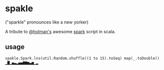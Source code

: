 # spakle

("sparkle" pronounces like a new yorker)

A tribute to [@holman's][holman] awesome [spark][spark] script in scala.

## usage

    spakle.Spark.lns(util.Random.shuffle((1 to 15).toSeq) map(_.toDouble))
    ▁▇▁▄▃▂▄▄▆▆▅▃▅▁▂

[holman]: https://github.com/holman
[spark]: https://github.com/holman/spark
